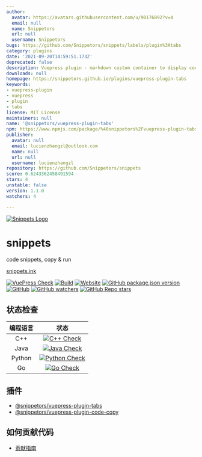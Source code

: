 ```yaml
---
author:
  avatar: https://avatars.githubusercontent.com/u/90176892?v=4
  email: null
  name: Snippetors
  url: null
  username: Snippetors
bugs: https://github.com/Snippetors/snippets/labels/plugin%3Atabs
category: plugins
date: '2021-09-20T14:59:51.173Z'
deprecated: false
description: Vuepress plugin - markdown custom container to display content in tabs
downloads: null
homepage: https://snippetors.github.io/plugins/vuepress-plugin-tabs
keywords:
- vuepress-plugin
- vuepress
- plugin
- tabs
license: MIT License
maintainers: null
name: '@snippetors/vuepress-plugin-tabs'
npm: https://www.npmjs.com/package/%40snippetors%2Fvuepress-plugin-tabs
publisher:
  avatar: null
  email: lucienzhangzl@outlook.com
  name: null
  url: null
  username: lucienzhangzl
repository: https://github.com/Snippetors/snippets
score: 0.6243362458491594
stars: 4
unstable: false
version: 1.1.0
watchers: 4

---
```


[![Snippets Logo](docs/.vuepress/public/images/hero.svg)](http://snippets.ink/)

# snippets

code snippets, copy &amp; run

[snippets.ink](http://snippets.ink)

[![VuePress Check](https://github.com/Snippetors/snippets/actions/workflows/vuepress_check.yml/badge.svg?branch=v0.1.0)](https://github.com/Snippetors/snippets/blob/main/.github/workflows/vuepress_check.yml)
[![Build](https://github.com/Snippetors/snippets/actions/workflows/build.yml/badge.svg?branch=v0.1.0)](https://github.com/Snippetors/snippets/blob/main/.github/workflows/build.yml)
[![Website](https://img.shields.io/website?up_message=online&url=http%3A%2F%2Fsnippets.ink)](http://snippets.ink)
[![GitHub package.json version](https://img.shields.io/github/package-json/v/Snippetors/snippets?color=blue)](https://github.com/Snippetors/snippets)
[![GitHub](https://img.shields.io/github/license/Snippetors/snippets)](https://github.com/Snippetors/snippets/blob/main/LICENSE)
[![GitHub watchers](https://img.shields.io/github/watchers/Snippetors/snippets?style=social)](https://github.com/Snippetors/snippets)
[![GitHub Repo stars](https://img.shields.io/github/stars/Snippetors/snippets?style=social)](https://github.com/Snippetors/snippets)

## 状态检查

| 编程语言 |                                                                                                  状态                                                                                                   |
| :------: | :-----------------------------------------------------------------------------------------------------------------------------------------------------------------------------------------------------: |
|   C++    |     [![C++ Check](https://github.com/Snippetors/snippets/actions/workflows/cpp_test.yml/badge.svg?branch=v0.1.0)](https://github.com/Snippetors/snippets/blob/main/.github/workflows/cpp_test.yml)      |
|   Java   |    [![Java Check](https://github.com/Snippetors/snippets/actions/workflows/java_test.yml/badge.svg?branch=v0.1.0)](https://github.com/Snippetors/snippets/blob/main/.github/workflows/java_test.yml)    |
|  Python  | [![Python Check](https://github.com/Snippetors/snippets/actions/workflows/python_test.yml/badge.svg?branch=v0.1.0)](https://github.com/Snippetors/snippets/blob/main/.github/workflows/python_test.yml) |
|    Go    |       [![Go Check](https://github.com/Snippetors/snippets/actions/workflows/go_test.yml/badge.svg?branch=v0.1.0)](https://github.com/Snippetors/snippets/blob/main/.github/workflows/go_test.yml)       |

## 插件

- [@snippetors/vuepress-plugin-tabs](https://github.com/Snippetors/snippets/blob/main/packages/@snippetors/vuepress-plugin-tabs)
- [@snippetors/vuepress-plugin-code-copy](https://github.com/Snippetors/snippets/blob/main/packages/@snippetors/vuepress-plugin-code-copy)

## 如何贡献代码

- [贡献指南](https://github.com/Snippetors/snippets/blob/main/docs/contributing.md)
